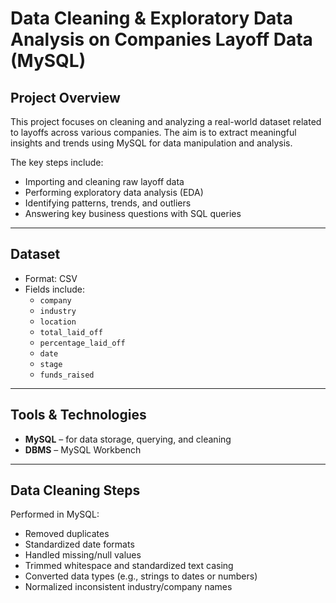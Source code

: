 # Data Cleaning & Exploratory Data Analysis on Companies Layoff Data (MySQL)

## Project Overview

This project focuses on cleaning and analyzing a real-world dataset related to layoffs across various companies. The aim is to extract meaningful insights and trends using MySQL for data manipulation and analysis.

The key steps include:
- Importing and cleaning raw layoff data
- Performing exploratory data analysis (EDA)
- Identifying patterns, trends, and outliers
- Answering key business questions with SQL queries

---

##  Dataset
- Format: CSV
- Fields include:
  - `company`
  - `industry`
  - `location`
  - `total_laid_off`
  - `percentage_laid_off`
  - `date`
  - `stage`
  - `funds_raised`
    

---

## Tools & Technologies

- **MySQL** – for data storage, querying, and cleaning
- **DBMS** – MySQL Workbench 


---

##  Data Cleaning Steps

Performed in MySQL:
- Removed duplicates
- Standardized date formats
- Handled missing/null values
- Trimmed whitespace and standardized text casing
- Converted data types (e.g., strings to dates or numbers)
- Normalized inconsistent industry/company names



